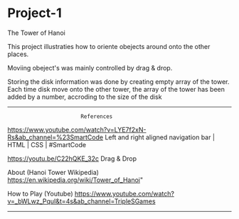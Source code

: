 # Project-1
The Tower of Hanoi

This project illustraties how to oriente obejects around onto the other places.

Moviing obeject's was mainly controlled by drag & drop.

Storing the disk information was done by creating empty array of the tower.
    Each time disk move onto the other tower, the array of the tower has been added by a number, accroding to the size of the disk



********************************************************************
                           References
                            
https://www.youtube.com/watch?v=LYE7f2xN-Rs&ab_channel=%23SmartCode
Left and right aligned navigation bar | HTML | CSS | #SmartCode 

https://youtu.be/C22hQKE_32c
Drag & Drop

About (Hanoi Tower Wikipedia)
https://en.wikipedia.org/wiki/Tower_of_Hanoi"

How to Play (Youtube)
https://www.youtube.com/watch?v=_bWLwz_PquI&t=4s&ab_channel=TripleSGames


********************************************************************